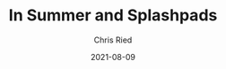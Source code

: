 ---
title: 'In Summer and Splashpads'
author: Chris Ried
date: '2021-08-09'
slug: in-summer-and-splashpads
categories:
featured: 
tags: ['generative']
---